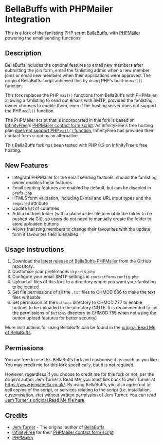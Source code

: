 # BellaBuffs with PHPMailer Integration

This is a fork of the fanlisting PHP script [BullaBuffs](https://github.com/jemjabella/BellaBuffs), with [PHPMailer](https://github.com/PHPMailer/PHPMailer) powering the email sending functions.

## Description

BellaBuffs includes the optional features to email new members after submitting the join form, email the fanlisting admin when a new member joins or email new members when their applications were approved. The original BellaBuffs script achieved this by using PHP's built-in `mail()` function.

This fork replaces the PHP `mail()` functions from BellaBuffs with PHPMailer, allowing a fanlisting to send out emails with SMTP, provided the fanlisting owner chooses to enable them, even if the hosting server does not support the PHP `mail()` function.

The PHPMailer script that is incorporated in this fork is based on [InfinityFree](https://www.infinityfree.com/)'s [PHPMailer contact form script](https://github.com/InfinityFreeHosting/contactform). As InfinityFree's free hosting plan [does not support PHP `mail()` function](https://forum.infinityfree.com/t/sending-email-from-your-website-php-mail/49242), InfinityFree has provided their contact form script as an alternative.

This BellaBuffs fork has been tested with PHP 8.2 on InfinityFree's free hosting.

## New Features
* Integrate PHPMailer for the email sending features, should the fanlisting owner enables these features
* Email sending features are enabled by default, but can be disabled in `prefs.php`
* HTML5 form validation, including E-mail and URL input types and the `required` attribute
* Update list of countries
* Add a buttons folder (with a placeholder file to enable the folder to be pushed via Git), so users do not need to manually create the folder to store uploaded buttons
* Allows fnalisting members to change their favourites with the update form if favourites field is enabled

## Usage Instructions
1. Download the [latest release pf BellaBuffs-PHPMailer](https://github.com/helenclx/BellaBuffs-PHPMailer/releases/latest) from the GitHub repository.
1. Customise your preferences in `prefs.php`
1. Configure your email SMTP settings in `contactform/config.php`
1. Upload all files of this fork to a directory where you want your fanlisting to be located
1. Set file permissions of all the `.txt` files to CHMOD 666 to make the text files writeable
1. Set permission of the `buttons` directory to CHMOD 777 to enable buttons to be uploaded to the directory (NOTE: It is recommended to set the permissions of `buttons` directory to CHMOD 755 when not using the button upload features for better security)

More instructions for using BellaBuffs can be found in the [original Read Me of BellaBuffs](https://github.com/helenclx/BellaBuffs-PHPMailer/blob/master/README-original.txt).

## Permissions

You are free to use this BellaBuffs fork and customise it as much as you like. You may credit me for this fork specifically, but it is not required.

However, regardless if you choose to credit me for this fork or not, per the original author Jem Turner's Read Me, you must link back to Jem Turner at https://www.jemjabella.co.uk/. By using BellaBuffs, you also agree not to sell copies of the script, or services relating to the script (i.e. installation, customisation, etc) without written permission of Jem Turner. You can read [Jem Turner's original Read Me file here](https://github.com/helenclx/BellaBuffs-PHPMailer/blob/master/README-original.txt).

## Credits
* [Jem Turner](https://www.jemjabella.co.uk/) - The original author of [BellaBuffs](https://www.jemjabella.co.uk/scripts/bellabuffs/)
* [InfinityFree](https://www.infinityfree.com/) for their [PHPMailer contact form script](https://github.com/PHPMailer/PHPMailer)
* [PHPMailer](https://github.com/PHPMailer/PHPMailer)